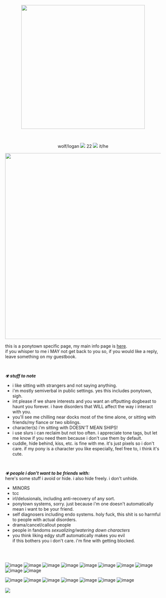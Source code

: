 <p align="center">
<img src="https://assets1.ignimgs.com/2019/09/05/house-of-x-4-1567718589925_160w.png?width=1280" width="400">

</p>
<br/>

<p align="center" class="large-text"> 
wolf/logan
<img src="https://gifcity.carrd.co/assets/images/gallery12/099389b6.gif?v=dc8076d6">
22
<img src="https://gifcity.carrd.co/assets/images/gallery12/099389b6.gif?v=dc8076d6">
it/he
<br/>
<p align="center">
<img src="https://i.imgur.com/Dtn76e0.png" width="600">

 
 this is a ponytown specific page, my main info page is [here](https://w0lf.straw.page).
 <br/>
if you whisper to me i MAY not get back to you so, if you would like a reply, leave something on my guestbook.

<br/>

***☣ stuff to note***
<br/>
- i like sitting with strangers and not saying anything.
- i'm mostly semiverbal in public settings. yes this includes ponytown, sigh.
- int please if we share interests and you want an offputting dogbeast to haunt you forever. i have disorders that WILL affect the way i interact with you.
- you'll see me chilling near docks most of the time alone, or sitting with friends/my fiance or two siblings.
- character(s) i'm sitting with DOESN'T MEAN SHIPS!
- i use slurs i can reclaim but not too often. i appreciate tone tags, but let me know if you need them because i don't use them by default.
- cuddle, hide behind, kiss, etc. is fine with me. it's just pixels so i don't care. if my pony is a character you like especially, feel free to, i think it's cute.
<br/>

***☣ people i don't want to be friends with:***
</br> here's some stuff i avoid or hide. i also hide freely. i don't unhide.
- MINORS
- tcc
- irl/delusionals, including anti-recovery of any sort.
- ponytown systems, sorry. just because i'm one doesn't automatically mean i want to be your friend. 
- self diagnosers including endo systems. holy fuck, this shit is so harmful to people with actual disorders.
- drama/cancel/callout people
- people in fandoms
  *sexualizing/watering down characters*
- you think liking edgy stuff automatically makes you evil
<br/> if this bothers you i don't care. i'm fine with getting blocked.
<br/>
<br/>


![image](https://adriansblinkiecollection.neocities.org/a11.gif) ![image](https://adriansblinkiecollection.neocities.org/a31.gif) ![image](https://adriansblinkiecollection.neocities.org/d28.gif) ![image](https://adriansblinkiecollection.neocities.org/d55.gif) ![image](https://adriansblinkiecollection.neocities.org/v26.gif) ![image](https://adriansblinkiecollection.neocities.org/f10.gif) ![image](https://adriansblinkiecollection.neocities.org/k9.gif) ![image](https://adriansblinkiecollection.neocities.org/24.gif) ![image](https://y2k.neocities.org/blinkiez/tumblr_pc38rqsNC61u4h28eo9_250.gif) ![image](https://64.media.tumblr.com/95dada123b36c1ea217aefa70e847b28/tumblr_pgvansSFu11sy5bqd_250.gifv) 

![image](https://adriansblinkiecollection.neocities.org/stamps/d41.gif) ![image](https://adriansblinkiecollection.neocities.org/stamps/e59.png) ![image](https://adriansblinkiecollection.neocities.org/stamps/a22.gif) ![image](https://adriansblinkiecollection.neocities.org/stamps/i9.jpg) ![image](https://adriansblinkiecollection.neocities.org/stamps/f19.png) ![image](https://adriansblinkiecollection.neocities.org/stamps/i11.jpg) ![image](https://adriansblinkiecollection.neocities.org/stamps/d10.png) 
<br>
<br>
![](https://komarev.com/ghpvc/?username=wolfsdayoff&color=yellowgreen&style=for-the-badge) <br/>
